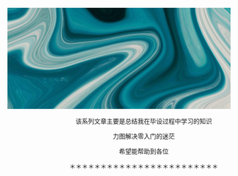 ![background](https://github.com/nanbei629/The-summary-of-image-recognition-segmentation/blob/master/img/background.jpg?raw=true)





　　　　　　　　　　　该系列文章主要是总结我在毕设过程中学习的知识

　　　　　　　　　　　　　　　　　力图解决零入门的迷茫

　　　　　　　　　　　　　　　　　　希望能帮助到各位

　　　　　　　　　　＊＊＊＊＊＊＊＊＊＊＊＊＊＊＊＊＊＊＊＊＊＊＊＊



